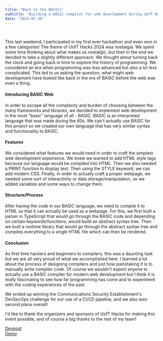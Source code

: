 ```yaml
---
title: "Back to the BASICs"
subtitle: "Building a BASIC compiler for web development during UofT Hacks 2024"
date: "2024-01-30"
---
```


<br>

This last weekend, I participated in my first ever hackathon and even won in a few categories! The theme of UofT Hacks 2024 was nostalgia. We spent some time thinking about what makes us nostalgic, but then in the end we decided to take a slightly different approach. We thought about turning back the clock and going back in time to explore the history of programming. We considered an era when programming was less advanced but also a lot less complicated. This led to us asking the question, what might web development have looked like back in the era of BASIC before the web was even a thing.

#### Introducing BASIC Web

In order to escape all the complexity and burden of choosing between the many frameworks and libraries, we decided to implement web development in the most "basic" language of all - BASIC. BASIC is an interpreted language that was made during the 60s. We can't actually use BASIC for this project so we created our own language that has very similar syntax and functionality to BASIC.

#### Features

We considered what features we would need in order to craft the simplest web development experience. We knew we wanted to add HTML style tags because our language would be compiled into HTML. Then we also needed a PRINT function to display text. Then using the STYLE keyword, we can add modern CSS. Finally, in order to actually craft a proper webpage, we needed some sort of interactivity or data storage/manipulation, so we added variables and some ways to change them.

#### Structure/Process

After having the code in our BASIC language, we need to compile it to HTML so that it can actually be used as a webpage. For this, we first built a parser in TypeScript that would go through the BASIC code and depending on certain keywords/functions, would build an abstract syntax tree. Then we built a runtime library that would go through the abstract syntax tree and compiles everything to a single HTML file which can then be rendered.

#### Conclusion

As first time hackers and beginners to compilers, this was a daunting task but we are all very proud of what we accomplished here. I learned a lot about the process of designing compilers and just how painstaking it is to manually write compiler code. Of course we wouldn't expect anyone to actually use a BASIC compiler for modern web development but I think it is really fascinating to see how far programming has come and to experiment with the coding experiences of the past.

We ended up winning the Communications Security Establishment's DevSecOps challenge for our use of a CI/CD pipeline, and we also won second place overall!

I'd like to thank the organizers and sponsors of UofT Hacks for making this event possible, and of course a big thanks to the rest of my team!

[Devpost](https://devpost.com/software/basic-web) <br>
[Demo](https://patrick-gu.github.io/uofthacks-basic-web/)
